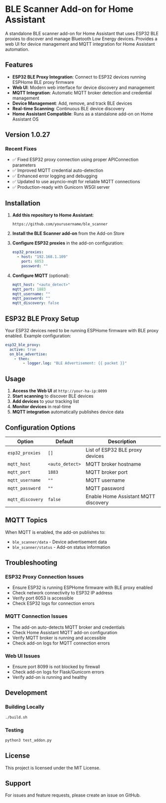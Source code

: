 # BLE Scanner Add-on for Home Assistant

A standalone BLE scanner add-on for Home Assistant that uses ESP32 BLE proxies to discover and manage Bluetooth Low Energy devices. Provides a web UI for device management and MQTT integration for Home Assistant automation.

## Features

- **ESP32 BLE Proxy Integration**: Connect to ESP32 devices running ESPHome BLE proxy firmware
- **Web UI**: Modern web interface for device discovery and management
- **MQTT Integration**: Automatic MQTT broker detection and credential management
- **Device Management**: Add, remove, and track BLE devices
- **Real-time Scanning**: Continuous BLE device discovery
- **Home Assistant Compatible**: Runs as a standalone add-on on Home Assistant OS

## Version 1.0.27

### Recent Fixes
- ✅ Fixed ESP32 proxy connection using proper APIConnection parameters
- ✅ Improved MQTT credential auto-detection
- ✅ Enhanced error logging and debugging
- ✅ Updated to use asyncio-mqtt for reliable MQTT connections
- ✅ Production-ready with Gunicorn WSGI server

## Installation

1. **Add this repository to Home Assistant**:
   ```
   https://github.com/yourusername/ble_scanner
   ```

2. **Install the BLE Scanner add-on** from the Add-on Store

3. **Configure ESP32 proxies** in the add-on configuration:
   ```yaml
   esp32_proxies:
     - host: "192.168.1.109"
       port: 6053
       password: ""
   ```

4. **Configure MQTT** (optional):
   ```yaml
   mqtt_host: "<auto_detect>"
   mqtt_port: 1883
   mqtt_username: ""
   mqtt_password: ""
   mqtt_discovery: false
   ```

## ESP32 BLE Proxy Setup

Your ESP32 devices need to be running ESPHome firmware with BLE proxy enabled. Example configuration:

```yaml
esp32_ble_proxy:
  active: true
  on_ble_advertise:
    - then:
        - logger.log: "BLE Advertisement: {{ packet }}"
```

## Usage

1. **Access the Web UI** at `http://your-ha-ip:8099`
2. **Start scanning** to discover BLE devices
3. **Add devices** to your tracking list
4. **Monitor devices** in real-time
5. **MQTT integration** automatically publishes device data

## Configuration Options

| Option | Default | Description |
|--------|---------|-------------|
| `esp32_proxies` | `[]` | List of ESP32 BLE proxy devices |
| `mqtt_host` | `<auto_detect>` | MQTT broker hostname |
| `mqtt_port` | `1883` | MQTT broker port |
| `mqtt_username` | `""` | MQTT username |
| `mqtt_password` | `""` | MQTT password |
| `mqtt_discovery` | `false` | Enable Home Assistant MQTT discovery |

## MQTT Topics

When MQTT is enabled, the add-on publishes to:
- `ble_scanner/data` - Device advertisement data
- `ble_scanner/status` - Add-on status information

## Troubleshooting

### ESP32 Proxy Connection Issues
- Ensure ESP32 is running ESPHome firmware with BLE proxy enabled
- Check network connectivity to ESP32 IP address
- Verify port 6053 is accessible
- Check ESP32 logs for connection errors

### MQTT Connection Issues
- The add-on auto-detects MQTT broker and credentials
- Check Home Assistant MQTT add-on configuration
- Verify MQTT broker is running and accessible
- Check add-on logs for MQTT connection errors

### Web UI Issues
- Ensure port 8099 is not blocked by firewall
- Check add-on logs for Flask/Gunicorn errors
- Verify add-on is running and healthy

## Development

### Building Locally
```bash
./build.sh
```

### Testing
```bash
python3 test_addon.py
```

## License

This project is licensed under the MIT License.

## Support

For issues and feature requests, please create an issue on GitHub. 